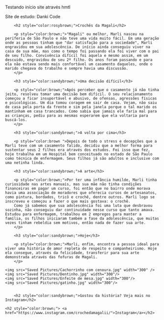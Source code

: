 Testando início site através hmtl

Site de estudo: Danki Code


<!doctype html>
<html>
<head>
		<title>Magali</title>
		<meta charset="utf-8" />
		
</head>

<body>

		<h2 style="color:rosybrown;">Crochês da Magali</h2>

		<p style="color:brown;">"Magali" ou melhor, Marli nasceu na periferia de São Paulo e não teve uma vida muito fácil. Em uma geração onde as pessoas tinham que "dar satisfação para a sociedade", Marli engravidou em sua adolescência. De início ainda conseguiu viver na casa de sua mãe, mas como o tempo foi passando ela foi viver com o pai de seu filho. Convivência difícil foi aquela e mesmo assim, em um descuido, engravidou de seu 2º filho. Os anos foram passando e para ela não estava sendo mais confortável um casamento daqueles, onde o marido chegava do trabalho e sempre havia uma discussão. 
		</p>

		<h3 style="color:sandybrown;">Uma decisão difícil</h3>

		<p style="color:brown;">Após perceber que o casamento já não tinha jeito, resolveu tomar uma decisão bem difícil. O seu relacionamento começou a ficar insuportável e abusivo, de ofensas, agressões físicas e psicológicas. Um dia tomou coragem em sair de casa. Vejam, não saiu de casa pela porta da frente e sim pela janela porque o tal marido os mantinham em casa trancados. Como sabia que jamais ele faria mal para as crianças, pediu para as mesmas esperarem que ela voltaria para buscá-los.
		</p>

		<h3 style="color:sandybrown;">A volta por cima</h3>

		<p style="color:brown ">Depois de todo o stress e decepções que a Marli teve com um casamento falido, decidiu que a melhor forma para sustentar seus 2 filhos era através dos estudos. Foi isso que fez, hoje trabalha em um Hospital bem conceituado no estado de São Paulo como técnica de enfermagem. Seus filhos já são adultos e inclusive com uma netinha linda. 

		<h3 style="color:sandybrown;">A arte</h3>

		<p style="color:brown;">Por ter uma infância humilde, Marli tinha curiosidade nas artes manuais, mas sua mãe não tinha condições financeiras em pagar um curso, foi então que no bairro onde morava havia uma associação de moradores que oferecia cursos de artesanatos, como pintura, bordados, tricô e crochê, dentre outros. Marli logo se inscreveu e começou a fazer o que mais gostava: o crochê. 
		Como já sabemos que sua adolescência foi uma luta que desbravou sozinha, não conseguiu dar continuidade nesse curso que tanto amava. Estudou para enfermagem, trabalhou em 2 empregos para manter a família, os filhos iniciaram também a fase da adolescência, que muitas vezes tinham rebeldia sem motivos, então nada de fazer sua arte.
		</p>

		<h3 style="color:sandybrown;">Hoje</h3>

		<p style="color:brown;">Marli, enfim, encontra a pessoa ideal para viver uma história de amor repleta de respeito e companheirismo. Hoje ela consegue, através da felicidade, transferir para sua arte demonstrada através das fofuras de Magali.
		</p>

	<img src="Saved Pictures/Cachorrinho com cenoura.jpg" width="300" /> 
	<img src="Saved Pictures/Dentinho.jpg" width="300"/> 
	<img src="Saved Pictures/Enfeite de mesa.jpg" width="300"/> 
	<img src="Saved Pictures/gatinho.jpg" width="300"/> 
	

		<h2 style="color:sandybrown;">Gostou da história? Veja mais no Instagram</h2> 

	<h2 style="color:brown;"> <a href="https://www.instagram.com/crochedamagalii/">Instagram</a></h2>





</body>

</html>
